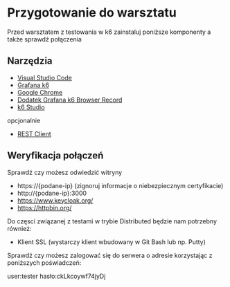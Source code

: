 # Przygotowanie do warsztatu

Przed warsztatem z testowania w k6 zainstaluj poniższe komponenty a także sprawdź połączenia

## Narzędzia
* [Visual Studio Code](https://code.visualstudio.com/)
* [Grafana k6](https://grafana.com/docs/k6/latest/set-up/install-k6/)
* [Google Chrome](https://www.google.com/chrome/)
* [Dodatek Grafana k6 Browser Record](https://chromewebstore.google.com/search/grafana-k6-browser-record) 
* [k6 Studio](https://grafana.com/docs/k6/latest/k6-studio/)

opcjonalnie
* [REST Client](https://marketplace.visualstudio.com/items?itemName=humao.rest-client)

## Weryfikacja połączeń

Sprawdź czy możesz odwiedzić witryny 
* https://{podane-ip} (zignoruj informacje o niebezpiecznym certyfikacie)
* http://{podane-ip}:3000
* https://www.keycloak.org/
* https://httpbin.org/

Do częsci związanej z testami w trybie Distributed będzie nam potrzebny również:
* Klient SSL (wystarczy klient wbudowany w Git Bash lub np. Putty)

Sprawdź czy możesz zalogować się do serwera o adresie <ip> korzystając z poniższych poświadczeń:

user:tester
hasło:ckLkcoywf74jyDj
